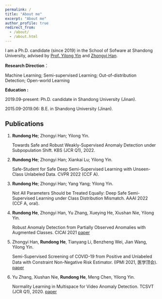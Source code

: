 ```yaml
---
permalink: /
title: "About me"
excerpt: "About me"
author_profile: true
redirect_from: 
  - /about/
  - /about.html
---
```


I am a Ph.D. candidate (since 2019) in the School of Sofware at Shandong University, advised by [Prof. Yilong Yin](https://faculty.sdu.edu.cn/ylyin) and [Zhongyi Han](https://zhyhan.github.io/).



**Research Direction**：

Machine Learning; Semi-supervised Learning; Out-of-distribution Detection; Open-world Learning



**Education :**

2019.09-present: Ph.D. candidate in Shandong University (Jinan).

2015.09-2019.06: B.E. in Shandong University (Jinan).



## Publications
1. **Rundong He**; Zhongyi Han; Yilong Yin. 

   Towards Safe and Robust Weakly-Supervised Anomaly Detection under Subpopulation Shift. KBS (JCR Q1), 2022.

2. **Rundong He**; Zhongyi Han; Xiankai Lu; Yilong Yin. 

   Safe-Student for Safe Deep Semi-Supervised Learning with Unseen-Class Unlabeled Data. CVPR 2022 (CCF A). 

3. **Rundong He**; Zhongyi Han; Yang Yang; Yilong Yin. 

   Not All Parameters Should be Treated Equally: Deep Safe Semi-Supervised Learning under Class Distribution Mismatch. AAAI 2022 (CCF A, oral). 
   
4. **Rundong He**, Zhongyi Han, Yu Zhang, Xueying He, Xiushan Nie, Yilong Yin.

   Robust Anomaly Detection from Partially Observed Anomalies with Augmented Classes. CICAI 2021 [paper](https://link.springer.com/content/pdf/10.1007/978-3-030-93049-3_29.pdf)

5. Zhongyi Han, **Rundong He**, Tianyang Li, Benzheng Wei, Jian Wang, Yilong Yin.

   Semi-Supervised Screening of COVID-19 from Positive and Unlabeled Data with Constraint Non-Negative Risk Estimator. (IPMI 2021, 医学顶会). [paper](https://link.springer.com/content/pdf/10.1007/978-3-030-78191-0_47.pdf)

6. Yu Zhang, Xiushan Nie, **Rundong He**, Meng Chen, Yilong Yin.

   Normality Learning in Multispace for Video Anomaly Detection. TCSVT (JCR Q1), 2020. [paper](https://ieeexplore.ieee.org/abstract/document/9266126)
